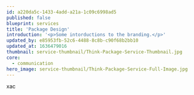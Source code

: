 ```yaml
---
id: a220da5c-1433-4add-a21a-1c09c6998ad5
published: false
blueprint: services
title: 'Package Design'
introduction: '<p>Some intorductions to the branding.</p>'
updated_by: e85953fb-52c6-4488-8c8b-c90f68b2bb10
updated_at: 1636479016
thumbnail: service-thumbnail/Think-Package-Service-Thumbnail.jpg
core:
  - communication
hero_image: service-thumbnail/Think-Package-Service-Full-Image.jpg
---
```

xac